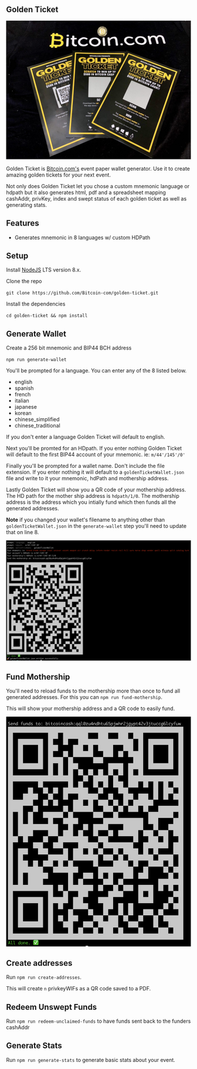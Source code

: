 ## Golden Ticket

![Golden Ticket](images/golden-ticket.jpg)

Golden Ticket is [Bitcoin.com's](https://www.bitcoin.com) event paper wallet generator. Use it to create amazing golden tickets for your next event.

Not only does Golden Ticket let you chose a custom mnemonic language or hdpath but it also generates html, pdf and a spreadsheet mapping cashAddr, privKey, index and swept status of each golden ticket as well as generating stats.

## Features

- Generates mnemonic in 8 languages w/ custom HDPath

## Setup

Install [NodeJS](http://nodejs.org/) LTS version 8.x.

Clone the repo

`git clone https://github.com/Bitcoin-com/golden-ticket.git`

Install the dependencies

`cd golden-ticket && npm install`

## Generate Wallet

Create a 256 bit mnemonic and BIP44 BCH address

`npm run generate-wallet`

You'll be prompted for a language. You can enter any of the 8 listed below.

- english
- spanish
- french
- italian
- japanese
- korean
- chinese_simplified
- chinese_traditional

If you don't enter a language Golden Ticket will default to english.

Next you'll be promted for an HDpath. If you enter nothing Golden Ticket will default to the first BIP44 account of your mnemonic. ie: `m/44'/145'/0'`

Finally you'll be prompted for a wallet name. Don't include the file extension. If you enter nothing it will default to a `goldenTicketWallet.json` file and write to it your mnemonic, hdPath and mothership address.

Lastly Golden Ticket will show you a QR code of your mothership address. The HD path for the mother ship address is `hdpath/1/0`. The mothership address is the address which you intially fund which then funds all the generated addresses.

**Note** if you changed your wallet's filename to anything other than `goldenTicketWallet.json` in the `generate-wallet` step you'll need to update that on line 8.

![generate-wallet](images/generate-wallet.png)

## Fund Mothership

You'll need to reload funds to the mothership more than once to fund all generated addresses. For this you can `npm run fund-mothership`.

This will show your mothership address and a QR code to easily fund.

![generate-wallet](images/fund-mothership.png)

## Create addresses

Run `npm run create-addresses`.

This will create `n` privkeyWIFs as a QR code saved to a PDF.

## Redeem Unswept Funds

Run `npm run redeem-unclaimed-funds` to have funds sent back to the funders cashAddr

## Generate Stats

Run `npm run generate-stats` to generate basic stats about your event.
